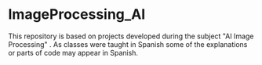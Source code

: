 # ImageProcessing_AI
This repository is based on projects developed during  the subject  "AI Image Processing" . As classes were taught in Spanish some of the explanations or parts of code may appear in Spanish.


